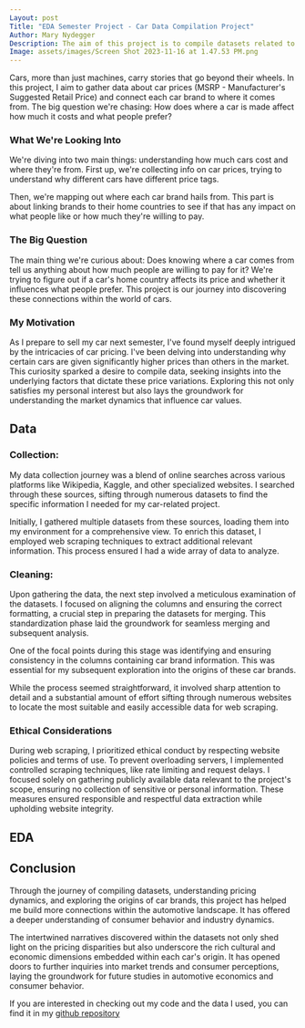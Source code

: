 ```yaml
---
Layout: post
Title: "EDA Semester Project - Car Data Compilation Project"
Author: Mary Nydegger
Description: The aim of this project is to compile datasets related to automobiles. This involves gathering information on car prices (MSRP - Manufacturer's Suggested Retail Price) and mapping each car brand to its respective country of origin. How does the country of origin influence car pricing and market preferences?
Image: assets/images/Screen Shot 2023-11-16 at 1.47.53 PM.png
---
```



Cars, more than just machines, carry stories that go beyond their wheels. In this project, I aim to gather data about car prices (MSRP - Manufacturer's Suggested Retail Price) and connect each car brand to where it comes from. The big question we're chasing: How does where a car is made affect how much it costs and what people prefer?



### What We're Looking Into

We're diving into two main things: understanding how much cars cost and where they're from. First up, we're collecting info on car prices, trying to understand why different cars have different price tags.

Then, we're mapping out where each car brand hails from. This part is about linking brands to their home countries to see if that has any impact on what people like or how much they're willing to pay.



### The Big Question

The main thing we're curious about: Does knowing where a car comes from tell us anything about how much people are willing to pay for it? We're trying to figure out if a car's home country affects its price and whether it influences what people prefer. This project is our journey into discovering these connections within the world of cars.

### My Motivation

As I prepare to sell my car next semester, I've found myself deeply intrigued by the intricacies of car pricing. I've been delving into understanding why certain cars are given significantly higher prices than others in the market. This curiosity sparked a desire to compile data, seeking insights into the underlying factors that dictate these price variations. Exploring this not only satisfies my personal interest but also lays the groundwork for understanding the market dynamics that influence car values.

## Data
### Collection: 
My data collection journey was a blend of online searches across various platforms like Wikipedia, Kaggle, and other specialized websites. I searched through these sources, sifting through numerous datasets to find the specific information I needed for my car-related project.

Initially, I gathered multiple datasets from these sources, loading them into my environment for a comprehensive view. To enrich this dataset, I employed web scraping techniques to extract additional relevant information. This process ensured I had a wide array of data to analyze.

### Cleaning:
Upon gathering the data, the next step involved a meticulous examination of the datasets. I focused on aligning the columns and ensuring the correct formatting, a crucial step in preparing the datasets for merging. This standardization phase laid the groundwork for seamless merging and subsequent analysis.

One of the focal points during this stage was identifying and ensuring consistency in the columns containing car brand information. This was essential for my subsequent exploration into the origins of these car brands.

While the process seemed straightforward, it involved sharp attention to detail and a substantial amount of effort sifting through numerous websites to locate the most suitable and easily accessible data for web scraping.  

### Ethical Considerations

During web scraping, I prioritized ethical conduct by respecting website policies and terms of use. To prevent overloading servers, I implemented controlled scraping techniques, like rate limiting and request delays. I focused solely on gathering publicly available data relevant to the project's scope, ensuring no collection of sensitive or personal information. These measures ensured responsible and respectful data extraction while upholding website integrity.

## EDA

## Conclusion 
Through the journey of compiling datasets, understanding pricing dynamics, and exploring the origins of car brands, this project has helped me build more connections within the automotive landscape. It has offered a deeper understanding of consumer behavior and industry dynamics.

The intertwined narratives discovered within the datasets not only shed light on the pricing disparities but also underscore the rich cultural and economic dimensions embedded within each car's origin. It has opened doors to further inquiries into market trends and consumer perceptions, laying the groundwork for future studies in automotive economics and consumer behavior.

If you are interested in checking out my code and the data I used, you can find it in my [github repository](https://github.com/MaryNydegger/386-EDA-Project.git)

